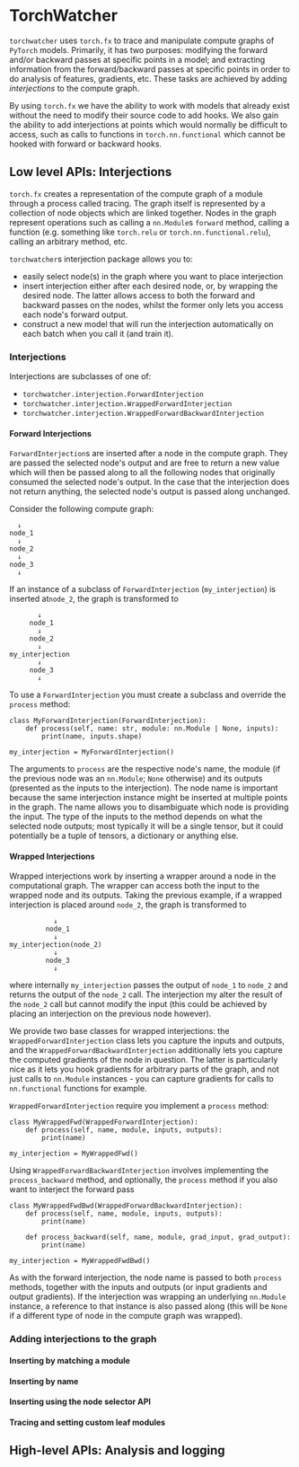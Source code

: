 # TorchWatcher

`torchwatcher` uses `torch.fx` to trace and manipulate compute graphs of 
`PyTorch` models. Primarily, it has two purposes: modifying the forward and/or 
backward passes at specific points in a model; and extracting information 
from the forward/backward passes at specific points in order to do analysis 
of features, gradients, etc. These tasks are achieved by adding 
_interjections_ to the compute graph.

By using `torch.fx` we have the ability to work with models that already exist
without the need to modify their source code to add hooks. We also gain the 
ability to add interjections at points which would normally be difficult to 
access, such as calls to functions in `torch.nn.functional` which cannot be 
hooked with forward or backward hooks. 

## Low level APIs: Interjections

`torch.fx` creates a representation of the compute graph of a module through 
a process called tracing. The graph itself is represented by a collection of 
node objects which are linked together. Nodes in the graph represent 
operations such as calling a `nn.Module`s `forward` method, calling a 
function (e.g. something like `torch.relu` or `torch.nn.functional.relu`), 
calling an arbitrary method, etc. 

`torchwatcher`s interjection package allows you to:

- easily select node(s) in the graph where you want to place interjection 
- insert interjection either after each desired node, or, by wrapping the 
  desired node. The latter allows access to both the forward and backward 
  passes on the nodes, whilst the former only lets you access each node's 
  forward output.
- construct a new model that will run the interjection automatically on each 
  batch when you call it (and train it).

### Interjections  

Interjections are subclasses of one of:

- `torchwatcher.interjection.ForwardInterjection`
- `torchwatcher.interjection.WrappedForwardInterjection`
- `torchwatcher.interjection.WrappedForwardBackwardInterjection`

#### Forward Interjections 

`ForwardInterjection`s are inserted after a node in the compute graph. They 
are passed the selected node's output and are free to return a new value 
which will then be passed along to all the following nodes that originally 
consumed the selected node's output. In the case that the interjection does not 
return anything, the selected node's output is passed along unchanged.

Consider the following compute graph:

      ↓
    node_1
      ↓
    node_2
      ↓
    node_3
      ↓

If an instance of a subclass of `ForwardInterjection` (`my_interjection`) is 
inserted at`node_2`, the graph is transformed to  

           ↓
         node_1
           ↓
         node_2
           ↓
    my_interjection
           ↓
         node_3
           ↓

To use a `ForwardInterjection` you must create a subclass and override the 
`process` method:

    class MyForwardInterjection(ForwardInterjection):
        def process(self, name: str, module: nn.Module | None, inputs):
            print(name, inputs.shape)

    my_interjection = MyForwardInterjection()

The arguments to `process` are the respective node's name, the module (if 
the previous node was an `nn.Module`; `None` otherwise) and its outputs 
(presented as the inputs to the interjection). The node name is important 
because the same interjection instance might be inserted at multiple points 
in the graph. The name allows you to disambiguate which node is providing 
the input.  The type of the inputs to the method depends on what the 
selected node outputs; most typically it will be a single tensor, but it 
could potentially be a tuple of tensors, a dictionary or anything else.

#### Wrapped Interjections

Wrapped interjections work by inserting a wrapper around a node in the 
computational graph. The wrapper can access both the input to the wrapped 
node and its outputs. Taking the previous example, if a wrapped interjection 
is placed around `node_2`, the graph is transformed to

               ↓
             node_1
               ↓
    my_interjection(node_2)
               ↓
             node_3
               ↓

where internally `my_interjection` passes the output of `node_1` to `node_2` 
and returns the output of the `node_2` call. The interjection my alter the 
result of the `node_2` call but cannot modify the input (this could be 
achieved by placing an interjection on the previous node however).

We provide two base classes for wrapped interjections: the 
`WrappedForwardInterjection` class lets you capture the inputs and outputs, 
and the `WrappedForwardBackwardInterjection` additionally lets you capture the
computed gradients of the node in question. The latter is particularly nice 
as it lets you hook gradients for arbitrary parts of the graph, and not just 
calls to `nn.Module` instances - you can capture gradients for calls to 
`nn.functional` functions for example.

`WrappedForwardInterjection` require you implement a `process` method:

    class MyWrappedFwd(WrappedForwardInterjection):
        def process(self, name, module, inputs, outputs):
            print(name)

    my_interjection = MyWrappedFwd()

Using `WrappedForwardBackwardInterjection` involves implementing the 
`process_backward` method, and optionally, the `process` method if you also 
want to interject the forward pass

    class MyWrappedFwdBwd(WrappedForwardBackwardInterjection):
        def process(self, name, module, inputs, outputs):
            print(name)

        def process_backward(self, name, module, grad_input, grad_output):
            print(name)

    my_interjection = MyWrappedFwdBwd()

As with the forward interjection, the node name is passed to both `process` 
methods, together with the inputs and outputs (or input gradients and output 
gradients). If the interjection was wrapping an underlying `nn.Module` instance,
a reference to that instance is also passed along (this will be `None` if a 
different type of node in the compute graph was wrapped).

### Adding interjections to the graph

#### Inserting by matching a module

#### Inserting by name

#### Inserting using the node selector API

#### Tracing and setting custom leaf modules

## High-level APIs: Analysis and logging